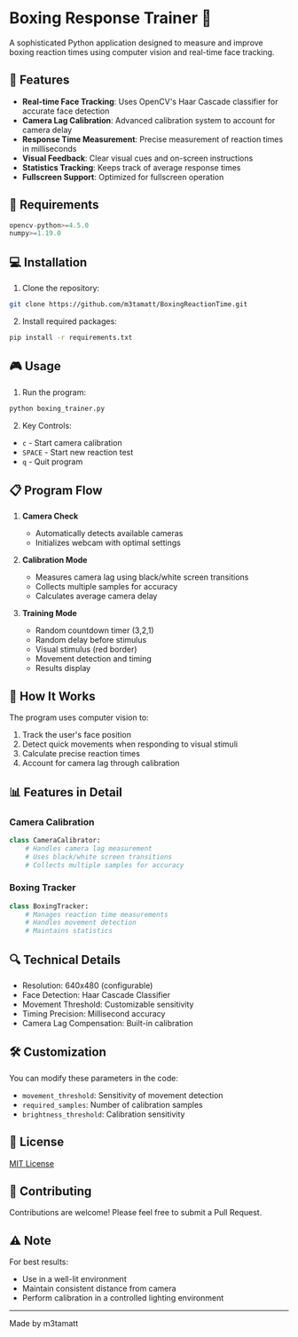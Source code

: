 # Boxing Response Trainer 🥊

A sophisticated Python application designed to measure and improve boxing reaction times using computer vision and real-time face tracking.


## 🌟 Features

- **Real-time Face Tracking**: Uses OpenCV's Haar Cascade classifier for accurate face detection
- **Camera Lag Calibration**: Advanced calibration system to account for camera delay
- **Response Time Measurement**: Precise measurement of reaction times in milliseconds
- **Visual Feedback**: Clear visual cues and on-screen instructions
- **Statistics Tracking**: Keeps track of average response times
- **Fullscreen Support**: Optimized for fullscreen operation

## 🔧 Requirements

```python
opencv-python>=4.5.0
numpy>=1.19.0
```

## 💻 Installation

1. Clone the repository:
```bash
git clone https://github.com/m3tamatt/BoxingReactionTime.git
```

2. Install required packages:
```bash
pip install -r requirements.txt
```

## 🎮 Usage

1. Run the program:
```bash
python boxing_trainer.py
```

2. Key Controls:
- `c` - Start camera calibration
- `SPACE` - Start new reaction test
- `q` - Quit program

## 📋 Program Flow

1. **Camera Check**
   - Automatically detects available cameras
   - Initializes webcam with optimal settings

2. **Calibration Mode**
   - Measures camera lag using black/white screen transitions
   - Collects multiple samples for accuracy
   - Calculates average camera delay

3. **Training Mode**
   - Random countdown timer (3,2,1)
   - Random delay before stimulus
   - Visual stimulus (red border)
   - Movement detection and timing
   - Results display

## 🎯 How It Works

The program uses computer vision to:
1. Track the user's face position
2. Detect quick movements when responding to visual stimuli
3. Calculate precise reaction times
4. Account for camera lag through calibration

## 📊 Features in Detail

### Camera Calibration
```python
class CameraCalibrator:
    # Handles camera lag measurement
    # Uses black/white screen transitions
    # Collects multiple samples for accuracy
```

### Boxing Tracker
```python
class BoxingTracker:
    # Manages reaction time measurements
    # Handles movement detection
    # Maintains statistics
```

## 🔍 Technical Details

- Resolution: 640x480 (configurable)
- Face Detection: Haar Cascade Classifier
- Movement Threshold: Customizable sensitivity
- Timing Precision: Millisecond accuracy
- Camera Lag Compensation: Built-in calibration

## 🛠️ Customization

You can modify these parameters in the code:
- `movement_threshold`: Sensitivity of movement detection
- `required_samples`: Number of calibration samples
- `brightness_threshold`: Calibration sensitivity

## 📝 License

[MIT License](LICENSE)

## 🤝 Contributing

Contributions are welcome! Please feel free to submit a Pull Request.

## ⚠️ Note

For best results:
- Use in a well-lit environment
- Maintain consistent distance from camera
- Perform calibration in a controlled lighting environment

---

Made by m3tamatt
